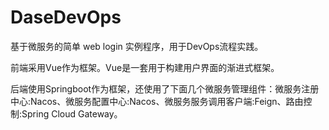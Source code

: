 # DaseDevOps

基于微服务的简单 web login 实例程序，用于DevOps流程实践。

前端采用Vue作为框架。Vue是一套用于构建用户界面的渐进式框架。

后端使用Springboot作为框架，还使用了下面几个微服务管理组件：微服务注册中心:Nacos、微服务配置中心:Nacos、微服务服务调用客户端:Feign、路由控制:Spring Cloud Gateway。



 
